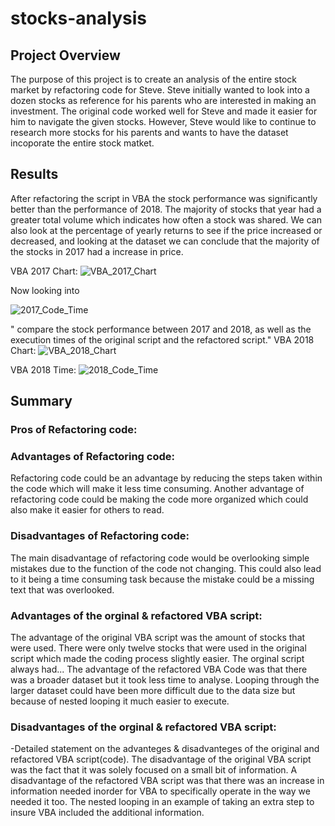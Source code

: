 # stocks-analysis
## Project Overview

The purpose of this project is to create an analysis of the entire stock market by refactoring code for Steve. Steve initially wanted to look into a dozen stocks as reference for his parents who are interested in making an investment. The original code worked well for Steve and made it easier for him to navigate the given stocks. However, Steve would like to continue to research more stocks for his parents and wants to have the dataset incoporate the entire stock matket.

## Results

After refactoring the script in VBA the stock performance was significantly better than the performance of 2018. The majority of stocks that year had a greater total volume which indicates how often a stock was shared. We can also look at the percentage of yearly returns to see if the price increased or decreased, and looking at the dataset we can conclude that the majority of the stocks in 2017 had a increase in price.




VBA 2017 Chart: ![VBA_2017_Chart](https://user-images.githubusercontent.com/90741799/135965491-76a76ec4-0433-4198-afda-1fa3c4d31c2b.png)


Now looking into


![2017_Code_Time](https://user-images.githubusercontent.com/90741799/136038644-89dd4a9d-4bbb-4b9c-8a19-d2a82fe8eabd.png)



" compare the stock performance between 2017 and 2018, as well as the execution times of the original script and the refactored script."
VBA 2018 Chart: ![VBA_2018_Chart](https://user-images.githubusercontent.com/90741799/136038071-2c92a31a-f3db-4638-9923-f931705eae93.png)


VBA 2018 Time:
![2018_Code_Time](https://user-images.githubusercontent.com/90741799/136038684-8d3a4918-5441-42d6-85fd-f6cee8544404.png)

## Summary
### Pros of Refactoring code:
### Advantages of Refactoring code:
Refactoring code could be an advantage by reducing the steps taken within the code which will make it less time consuming. Another advantage of refactoring code could be making the code more organized which could also make it easier for others to read. 
### Disadvantages of Refactoring code:
The main disadvantage of refactoring code would be overlooking simple mistakes due to the function of the code not changing. This could also lead to it being a time consuming task because the mistake could be a missing text that was overlooked.
### Advantages of the orginal & refactored VBA script:
The advantage of the original VBA script was the amount of stocks that were used. There were only twelve stocks that were used in the original script which made the coding process slightly easier. The orginal script always had...
The advantage of the refactored VBA Code was that there was a broader dataset but it took less time to analyse. Looping through the larger dataset could have been more difficult due to the data size but because of nested looping it much easier to execute.
### Disadvantages of the orginal & refactored VBA script:
-Detailed statement on the advanteges & disadvanteges of the original and refactored VBA script(code).
The disadvantage of the original VBA script was the fact that it was solely focused on a small bit of information.
A disadvantage of the refactored VBA script was that there was an increase in information needed inorder for VBA to specifically operate in the way we needed it too. The nested looping in an example of taking an extra step to insure VBA included the additional information.
